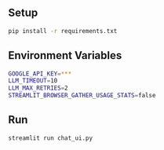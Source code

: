 ## Setup

```bash
pip install -r requirements.txt
```

## Environment Variables

```bash
GOOGLE_API_KEY=***
LLM_TIMEOUT=10
LLM_MAX_RETRIES=2
STREAMLIT_BROWSER_GATHER_USAGE_STATS=false
```

## Run

```bash
streamlit run chat_ui.py
```
